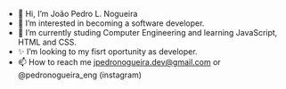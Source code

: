 - 👋 Hi, I’m João Pedro L. Nogueira
- 👀 I’m interested in becoming a software developer.
- 🌱 I’m currently studing Computer Engineering and learning JavaScript, HTML and CSS.
- ✨ I’m looking to my fisrt oportunity as developer.
- 📫 How to reach me jpedronogueira.dev@gmail.com or @pedronogueira_eng (instagram)

<!---
Joao-Pedro-Nogueira/Joao-Pedro-Nogueira is a ✨ special ✨ repository because its `README.md` (this file) appears on your GitHub profile.
You can click the Preview link to take a look at your changes.
--->
